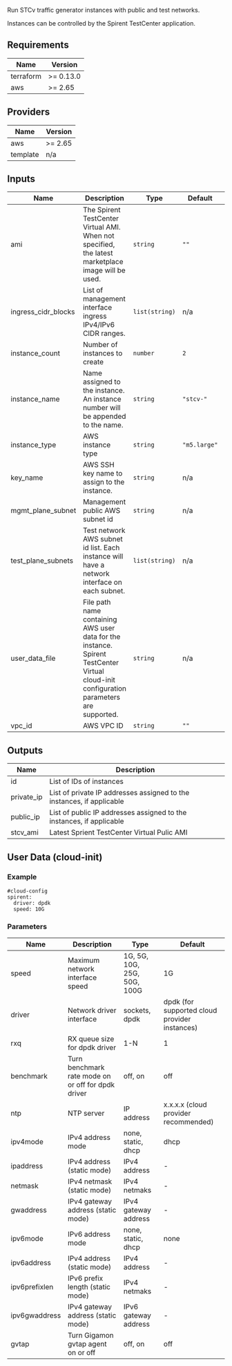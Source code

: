 
Run STCv traffic generator instances with public and test networks.

Instances can be controlled by the Spirent TestCenter application.

<!-- BEGINNING OF PRE-COMMIT-TERRAFORM DOCS HOOK -->
## Requirements

| Name | Version |
|------|---------|
| terraform | >= 0.13.0 |
| aws | >= 2.65 |

## Providers

| Name | Version |
|------|---------|
| aws | >= 2.65 |
| template | n/a |

## Inputs

| Name | Description | Type | Default | Required |
|------|-------------|------|---------|:--------:|
| ami | The Spirent TestCenter Virtual AMI. When not specified, the latest marketplace image will be used. | `string` | `""` | no |
| ingress\_cidr\_blocks | List of management interface ingress IPv4/IPv6 CIDR ranges. | `list(string)` | n/a | yes |
| instance\_count | Number of instances to create | `number` | `2` | no |
| instance\_name | Name assigned to the instance.  An instance number will be appended to the name. | `string` | `"stcv-"` | no |
| instance\_type | AWS instance type | `string` | `"m5.large"` | no |
| key\_name | AWS SSH key name to assign to the instance. | `string` | n/a | yes |
| mgmt\_plane\_subnet | Management public AWS subnet id | `string` | n/a | yes |
| test\_plane\_subnets | Test network AWS subnet id list.  Each instance will have a network interface on each subnet. | `list(string)` | n/a | yes |
| user\_data\_file | File path name containing AWS user data for the instance.  Spirent TestCenter Virtual cloud-init configuration parameters are supported. | `string` | n/a | yes |
| vpc\_id | AWS VPC ID | `string` | `""` | no |

## Outputs

| Name | Description |
|------|-------------|
| id | List of IDs of instances |
| private\_ip | List of private IP addresses assigned to the instances, if applicable |
| public\_ip | List of public IP addresses assigned to the instances, if applicable |
| stcv\_ami | Latest Sprient TestCenter Virtual Pulic AMI |

<!-- END OF PRE-COMMIT-TERRAFORM DOCS HOOK -->

## User Data (cloud-init)

### Example
```
#cloud-config
spirent:
  driver: dpdk
  speed: 10G
```

### Parameters

| Name | Description |  Type | Default 
|------|-------------|-------------|-------------
| speed | Maximum network interface speed | 1G, 5G, 10G, 25G, 50G, 100G | 1G
| driver | Network driver interface | sockets, dpdk | dpdk (for supported cloud provider instances) 
| rxq | RX queue size for dpdk driver | 1-N | 1
| benchmark | Turn benchmark rate mode on or off for dpdk driver| off, on | off
| ntp | NTP server | IP address | x.x.x.x (cloud provider recommended)
| ipv4mode | IPv4 address mode | none, static, dhcp | dhcp
| ipaddress | IPv4 address (static mode) | IPv4 address | - 
| netmask | IPv4 netmask (static mode) | IPv4 netmaks | -  
| gwaddress | IPv4 gateway address (static mode) | IPv4 gateway address | - 
| ipv6mode | IPv6 address mode | none, static, dhcp | none
| ipv6address | IPv4 address (static mode) | IPv4 address | - 
| ipv6prefixlen | IPv6 prefix length (static mode) | IPv4 netmaks | -  
| ipv6gwaddress | IPv4 gateway address (static mode) | IPv6 gateway address | - 
| gvtap | Turn Gigamon gvtap agent on or off| off, on | off

